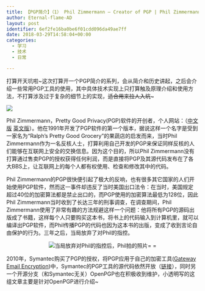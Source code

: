 ```yaml
---
title: 【PGP简介】（1） Phil Zimmermann – Creator of PGP | Phil Zimmermann——PGP之父
author: Eternal-flame-AD
layout: post
identifier: 6ef2fe16ba0be6f01cdd096da49ae7ff
date: 2018-03-29T14:58:04+00:00
categories:
  - 学习
  - 技术
  - 日常

---
```

打算开天坑啦~这次打算开一个PGP简介的系列，会从简介和历史讲起，之后会介绍一些常用PGP工具的使用，其中具体技术实现上只打算触及原理介绍和使用方法，不打算涉及过于复杂的细节上的实现，<s>适合用来拉人入坑</s>~

[<img class="alignnone aligncenter" src="https://philzimmermann.com/images/photos/PRZ_closeup.jpg" />][1]

Phil Zimmermann，Pretty Good Privacy(PGP)软件的开创者，个人网站：（[中文版][2] [英文版][3]）。他在1991年开发了PGP软件的第一个版本，据说这样一个名字是受到一家名为“Ralph&#8217;s Pretty Good Grocery”的果蔬店的启发而来，当时Phil Zimmermann作为一名反核人士，打算利用自己开发的PGP来保证同样反核的人们能够在互联网上安全的交换信息。因为这个目的，所以Phil Zimmermann没有打算通过售卖PGP的授权获得任何利润，而是直接将PGP及其源代码发布在了各大BBS上，让互联网上的每个人都有权使用、检查和修改其中的代码。

Phil Zimmermann的PGP很快便引起了极大的反响，也有很多其它国家的人们开始使用PGP软件，然而这一事件却违反了当时美国出口法令：在当时，美国规定超过40位的加密算法都是禁止出口的，而PGP使用的加密算法最低为128位，因此Phil Zimmermann当时收到了长达三年的刑事调查，在调查期间，Phil Zimmermann使用了非常有趣的方法规避这样一个问题：他将所有PGP的源码出版成了书籍，这样每个人只要购买这本书，将书上的代码输入到计算机里，就可以编译出PGP软件，而Phil传播PGP的代码也因为这本书的出版，变成了收到言论自由保护的行为。三年之后，当局放弃了对Phil的指控。

<p style="text-align: center;">
  <img class="aligncenter" src="https://philzimmermann.com/images/photos/PRZ_b-b-b-bad.jpg" />当局放弃对Phil的指控后，Phil拍的照片= =
</p>

2010年，Symantec购买了PGP的授权，将PGP应用于自己的加密工具([Gateway Email Encryption][4])中，Symantec的PGP工具的源代码依然开放（[链接][5]），同时另一个开源分支（和Symantec无关）OpenPGP也在积极收到维护，小透明写的这组文章主要是针对OpenPGP进行介绍~

 [1]: https://philzimmermann.com/images/photos/PRZ_closeup.jpg
 [2]: https://philzimmermann.com/ZH/background/index.html
 [3]: https://philzimmermann.com/EN/background/index.html
 [4]: https://www.symantec.com/products/gateway-email-encryption
 [5]: https://www.symantec.com/connect/downloads/symantec-pgp-desktop-peer-review-source-code